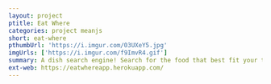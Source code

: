 ```yaml
---
layout: project
ptitle: Eat Where
categories: project meanjs
short: eat-where
pthumbUrl: 'https://i.imgur.com/03UXeY5.jpg'
imgUrls: ['https://i.imgur.com/f9ImvR4.gif']
summary: A dish search engine! Search for the food that best fit your taste when you are in a new place.
ext-web: https://eatwhereapp.herokuapp.com/
---
```

